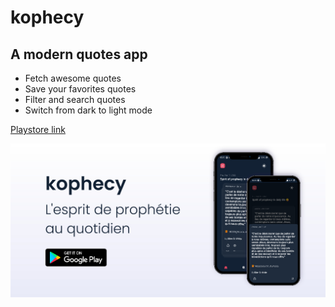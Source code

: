 # kophecy

## A modern quotes app

* Fetch awesome quotes
* Save your favorites quotes
* Filter and search quotes
* Switch from dark to light mode

[Playstore link](https://play.google.com/store/apps/details?id=com.deventhusiast.kophecy)

![playstore screenshot](assets/img/playstore-1.jpeg)
